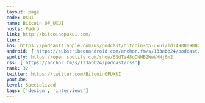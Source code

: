 ```yaml
---
layout: page
code: UXUI
name: Bitcoin OP_UXUI
hosts: Pedro
link: http://bitcoinopuxui.com/
tier: 
ios: https://podcasts.apple.com/us/podcast/bitcoin-op-uxui/id1498009882?uo=4
android: ['https://subscribeonandroid.com/anchor.fm/s/133abb24/podcast/rss']
spotify: https://open.spotify.com/show/6SdTi48qDNHB2WwVHNj6m2
rss: ['https://anchor.fm/s/133abb24/podcast/rss']
rank: 32
twitter: https://twitter.com/BitcoinOPUXUI
youtube: 
level: Specialized
tags: ['design', 'interviews']
---
```

